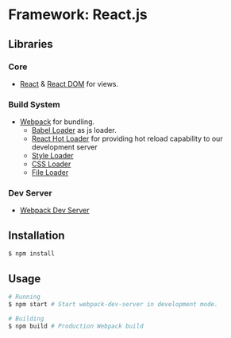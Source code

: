 # Framework: React.js

## Libraries
### Core
- [React](https://github.com/facebook/react) & [React DOM](https://github.com/facebook/react) for views.

### Build System
- [Webpack](https://github.com/webpack/webpack) for bundling.
  - [Babel Loader](https://github.com/babel/babel-loader) as js loader.
  - [React Hot Loader](https://github.com/gaearon/react-hot-loader) for providing hot reload capability to our development server
  - [Style Loader](https://github.com/webpack/style-loader)
  - [CSS Loader](https://github.com/webpack/css-loader)
  - [File Loader](https://github.com/webpack/file-loader)

### Dev Server
- [Webpack Dev Server](https://github.com/webpack/webpack-dev-server)

## Installation
```bash
$ npm install
```

## Usage
```bash
# Running
$ npm start # Start webpack-dev-server in development mode.

# Building
$ npm build # Production Webpack build
```
